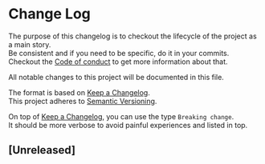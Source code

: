 # Change Log

The purpose of this changelog is to checkout the lifecycle of the project as a main story.  
Be consistent and if you need to be specific, do it in your commits.  
Checkout the [Code of conduct](CODE_OF_CONDUCT.md) to get more information about that.

All notable changes to this project will be documented in this file.

The format is based on [Keep a Changelog](http://keepachangelog.com/).  
This project adheres to [Semantic Versioning](http://semver.org/).

On top of [Keep a Changelog](http://keepachangelog.com/), you can use the type `Breaking change`.  
It should be more verbose to avoid painful experiences and listed in top.

## [Unreleased]
